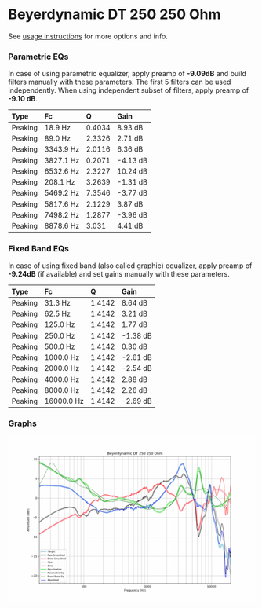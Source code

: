 # Beyerdynamic DT 250 250 Ohm
See [usage instructions](https://github.com/jaakkopasanen/AutoEq#usage) for more options and info.

### Parametric EQs
In case of using parametric equalizer, apply preamp of **-9.09dB** and build filters manually
with these parameters. The first 5 filters can be used independently.
When using independent subset of filters, apply preamp of **-9.10 dB**.

| Type    | Fc        |      Q | Gain     |
|:--------|:----------|:-------|:---------|
| Peaking | 18.9 Hz   | 0.4034 | 8.93 dB  |
| Peaking | 89.0 Hz   | 2.3326 | 2.71 dB  |
| Peaking | 3343.9 Hz | 2.0116 | 6.36 dB  |
| Peaking | 3827.1 Hz | 0.2071 | -4.13 dB |
| Peaking | 6532.6 Hz | 2.3227 | 10.24 dB |
| Peaking | 208.1 Hz  | 3.2639 | -1.31 dB |
| Peaking | 5469.2 Hz | 7.3546 | -3.77 dB |
| Peaking | 5817.6 Hz | 2.1229 | 3.87 dB  |
| Peaking | 7498.2 Hz | 1.2877 | -3.96 dB |
| Peaking | 8878.6 Hz | 3.031  | 4.41 dB  |

### Fixed Band EQs
In case of using fixed band (also called graphic) equalizer, apply preamp of **-9.24dB**
(if available) and set gains manually with these parameters.

| Type    | Fc         |      Q | Gain     |
|:--------|:-----------|:-------|:---------|
| Peaking | 31.3 Hz    | 1.4142 | 8.64 dB  |
| Peaking | 62.5 Hz    | 1.4142 | 3.21 dB  |
| Peaking | 125.0 Hz   | 1.4142 | 1.77 dB  |
| Peaking | 250.0 Hz   | 1.4142 | -1.38 dB |
| Peaking | 500.0 Hz   | 1.4142 | 0.30 dB  |
| Peaking | 1000.0 Hz  | 1.4142 | -2.61 dB |
| Peaking | 2000.0 Hz  | 1.4142 | -2.54 dB |
| Peaking | 4000.0 Hz  | 1.4142 | 2.88 dB  |
| Peaking | 8000.0 Hz  | 1.4142 | 2.26 dB  |
| Peaking | 16000.0 Hz | 1.4142 | -2.69 dB |

### Graphs
![](./Beyerdynamic%20DT%20250%20250%20Ohm.png)